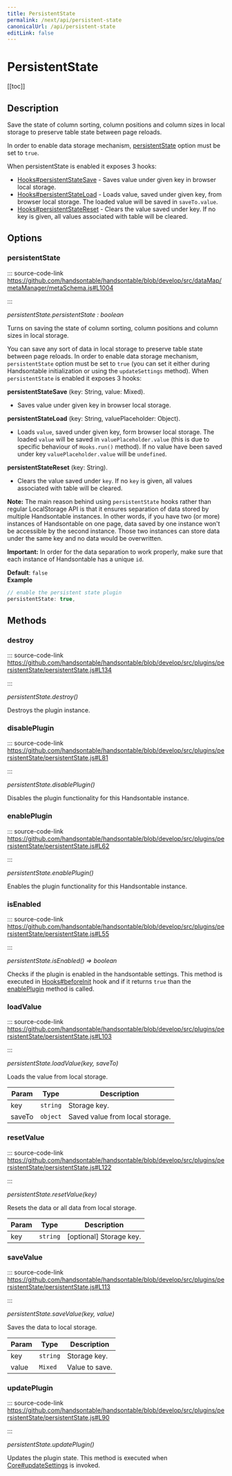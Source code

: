 ```yaml
---
title: PersistentState
permalink: /next/api/persistent-state
canonicalUrl: /api/persistent-state
editLink: false
---
```


# PersistentState

[[toc]]

## Description

Save the state of column sorting, column positions and column sizes in local storage to preserve table state
between page reloads.

In order to enable data storage mechanism, [persistentState](#Options+persistentState) option must be set to `true`.

When persistentState is enabled it exposes 3 hooks:
- [Hooks#persistentStateSave](./Hooks/#persistentStateSave) - Saves value under given key in browser local storage.
- [Hooks#persistentStateLoad](./Hooks/#persistentStateLoad) - Loads value, saved under given key, from browser local storage. The loaded
value will be saved in `saveTo.value`.
- [Hooks#persistentStateReset](./Hooks/#persistentStateReset) - Clears the value saved under key. If no key is given, all values associated
with table will be cleared.


## Options

### persistentState
  
::: source-code-link https://github.com/handsontable/handsontable/blob/develop/src/dataMap/metaManager/metaSchema.js#L1004

:::

_persistentState.persistentState : boolean_

Turns on saving the state of column sorting, column positions and column sizes in local storage.

You can save any sort of data in local storage to preserve table state between page reloads.  In order to enable
data storage mechanism, `persistentState` option must be set to `true` (you can set it either during Handsontable
initialization or using the `updateSettings` method). When `persistentState` is enabled it exposes 3 hooks:

__persistentStateSave__ (key: String, value: Mixed).

  * Saves value under given key in browser local storage.

__persistentStateLoad__ (key: String, valuePlaceholder: Object).

  * Loads `value`, saved under given key, form browser local storage. The loaded `value` will be saved in
  `valuePlaceholder.value` (this is due to specific behaviour of `Hooks.run()` method). If no value have
  been saved under key `valuePlaceholder.value` will be `undefined`.

__persistentStateReset__ (key: String).

  * Clears the value saved under `key`. If no `key` is given, all values associated with table will be cleared.

__Note:__ The main reason behind using `persistentState` hooks rather than regular LocalStorage API is that it
ensures separation of data stored by multiple Handsontable instances. In other words, if you have two (or more)
instances of Handsontable on one page, data saved by one instance won't be accessible by the second instance.
Those two instances can store data under the same key and no data would be overwritten.

__Important:__ In order for the data separation to work properly, make sure that each instance of Handsontable has a unique `id`.

**Default**: <code>false</code>  
**Example**  
```js
// enable the persistent state plugin
persistentState: true,
```

## Methods

### destroy
  
::: source-code-link https://github.com/handsontable/handsontable/blob/develop/src/plugins/persistentState/persistentState.js#L134

:::

_persistentState.destroy()_

Destroys the plugin instance.



### disablePlugin
  
::: source-code-link https://github.com/handsontable/handsontable/blob/develop/src/plugins/persistentState/persistentState.js#L81

:::

_persistentState.disablePlugin()_

Disables the plugin functionality for this Handsontable instance.



### enablePlugin
  
::: source-code-link https://github.com/handsontable/handsontable/blob/develop/src/plugins/persistentState/persistentState.js#L62

:::

_persistentState.enablePlugin()_

Enables the plugin functionality for this Handsontable instance.



### isEnabled
  
::: source-code-link https://github.com/handsontable/handsontable/blob/develop/src/plugins/persistentState/persistentState.js#L55

:::

_persistentState.isEnabled() ⇒ boolean_

Checks if the plugin is enabled in the handsontable settings. This method is executed in [Hooks#beforeInit](./Hooks/#beforeInit)
hook and if it returns `true` than the [enablePlugin](#PersistentState+enablePlugin) method is called.



### loadValue
  
::: source-code-link https://github.com/handsontable/handsontable/blob/develop/src/plugins/persistentState/persistentState.js#L103

:::

_persistentState.loadValue(key, saveTo)_

Loads the value from local storage.


| Param | Type | Description |
| --- | --- | --- |
| key | `string` | Storage key. |
| saveTo | `object` | Saved value from local storage. |



### resetValue
  
::: source-code-link https://github.com/handsontable/handsontable/blob/develop/src/plugins/persistentState/persistentState.js#L122

:::

_persistentState.resetValue(key)_

Resets the data or all data from local storage.


| Param | Type | Description |
| --- | --- | --- |
| key | `string` | [optional] Storage key. |



### saveValue
  
::: source-code-link https://github.com/handsontable/handsontable/blob/develop/src/plugins/persistentState/persistentState.js#L113

:::

_persistentState.saveValue(key, value)_

Saves the data to local storage.


| Param | Type | Description |
| --- | --- | --- |
| key | `string` | Storage key. |
| value | `Mixed` | Value to save. |



### updatePlugin
  
::: source-code-link https://github.com/handsontable/handsontable/blob/develop/src/plugins/persistentState/persistentState.js#L90

:::

_persistentState.updatePlugin()_

Updates the plugin state. This method is executed when [Core#updateSettings](./Core/#updateSettings) is invoked.


